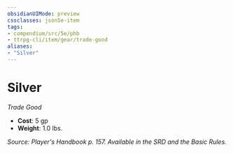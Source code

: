 ```yaml
---
obsidianUIMode: preview
cssclasses: json5e-item
tags:
- compendium/src/5e/phb
- ttrpg-cli/item/gear/trade-good
aliases: 
- "Silver"
---
```

# Silver
*Trade Good*  

- **Cost**: 5 gp
- **Weight**: 1.0 lbs.

*Source: Player's Handbook p. 157. Available in the SRD and the Basic Rules.*
